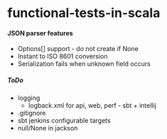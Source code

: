 # functional-tests-in-scala

#### JSON parser features
* Options[] support - do not create if None
* Instant to ISO 8601 conversion
* Serialization fails when unknown field occurs

##### ToDo
* logging
    * logback.xml for api, web, perf - sbt + intellij
* .gitignore
* sbt jenkins configurable targets
* null/None in jackson